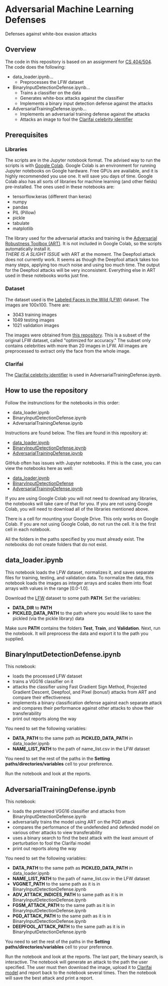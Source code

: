 # Adversarial Machine Learning Defenses
Defenses against white-box evasion attacks

## Overview

The code in this repository is based on an assignment for [CS 404/504](https://www.webpages.uidaho.edu/vakanski/CS_504.html).  
The code does the following:  
 - data_loader.ipynb...
   - Preprocesses the LFW dataset
 - BinaryInputDetectionDefense.ipynb...
   - Trains a classifier on the data
   - Generates white-box attacks against the classifier
   - Implements a binary input detection defense against the attacks
 - AdversarialTrainingDefense.ipynb...
   - Implements an adversarial training defense against the attacks
   - Attacks an image to fool the [Clarifai celebrity identifier](https://www.clarifai.com/models/celebrity-face-recognition)

## Prerequisites
 
### Libraries 

The scripts are in the Jupyter notebook format. The advised way to run the scripts is with [Google Colab](https://colab.research.google.com/). Google Colab is an environment for running Jupyter notebooks on Google hardware. Free GPUs are available, and it is highly recommended you use one. It will save you days of time. Google Colab also has all sorts of libraries for machine learning (and other fields) pre-installed. The ones used in these notebooks are:  
 - tensorflow.keras (different than keras)
 - numpy
 - pandas
 - PIL (Pillow)
 - pickle
 - tabulate
 - matplotlib
 
The library used for the adversarial attacks and training is the [Adversarial Robustness Toolbox (ART)](https://adversarial-robustness-toolbox.readthedocs.io/en/latest/). It is not included in Google Colab, so the scripts automatically install it.  
*THERE IS A SLIGHT ISSUE* with ART at the moment. The Deepfool attack does not currently work. It seems as though the Deepfool attack takes too many steps, applying too much noise and using too much time. The output for the Deepfool attacks will be very inconsistent. Everything else in ART used in these notebooks works just fine.  

### Dataset

The dataset used is the [Labeled Faces in the Wild (LFW)](http://vis-www.cs.umass.edu/lfw/) dataset. The images are 100x100. There are:  
- 3043 training images
- 1049 testing images
- 1021 validation images  

The images were obtained from [this repository](https://github.com/telecombcn-dl/2018-dlai-team4). This is a subset of the original LFW dataset, called "optimized for accuracy." The subset only contains celebrities with more than 20 images in LFW. All images are preprocessed to extract only the face from the whole image.

### Clarifai

The [Clarifai celebrity identifier](https://www.clarifai.com/models/celebrity-face-recognition) is used in AdversarialTrainingDefense.ipynb.  

## How to use the repository

Follow the instrunctions for the notebooks in this order:
 - data_loader.ipynb
 - BinaryInputDetectionDefense.ipynb
 - AdversarialTrainingDefense.ipynb
 
Instructions are found below. The files are found in this repository at:
 - [data_loader.ipynb](./data_loader.ipynb)
 - [BinaryInputDetectionDefense.ipynb](./BinaryInputDetectionDefense.ipynb)
 - [AdversarialTrainingDefense.ipynb](./AdversarialTrainingDefense.ipynb)
 
GitHub often has issues with Jupyter notebooks. If this is the case, you can view the notebooks here as well:
 - [data_loader.ipynb](https://nbviewer.org/github/lotkey/Adversarial-Machine-Learning-Defenses/blob/main/AdversarialTrainingDefense.ipynb)
 - [BinaryInputDetectionDefense](https://nbviewer.org/github/lotkey/Adversarial-Machine-Learning-Defenses/blob/main/BinaryInputDetectionDefense.ipynb)
 - [AdversarialTrainingDefense.ipynb](https://nbviewer.org/github/lotkey/Adversarial-Machine-Learning-Defenses/blob/main/AdversarialTrainingDefense.ipynb)

If you are using Google Colab you will not need to download any libraries, the notebooks will take care of that for you. If you are not using Google Colab, you will need to download all of the libraries mentioned above.  

There is a cell for mounting your Google Drive. This only works on Google Colab. If you are not using Google Colab, do not run the cell. It is the first cell in each notebook.  

All the folders in the paths specified by you must already exist. The notebooks do not create folders that do not exist.  

## data_loader.ipynb

This notebook loads the LFW dataset, normalizes it, and saves separate files for training, testing, and validation data. To normalize the data, this notebook loads the images as integer arrays and scales them into float arrays with values in the range [0.0-1.0].   

Download the [LFW](http://vis-www.cs.umass.edu/lfw/) dataset to some path **PATH**. Set the variables:
- **DATA_DIR** to **PATH**
- **PICKLED_DATA_PATH** to the path where you would like to save the pickled (via the pickle library) data

Make sure **PATH** contains the folders **Test**, **Train**, and **Validation**. Next, run the notebook. It will preprocess the data and export it to the path you supplied.  

## BinaryInputDetectionDefense.ipynb

This notebook:
- loads the processed LFW dataset
- trains a VGG16 classifier on it
- attacks the classifier using Fast Gradient Sign Method, Projected Gradient Descent, Deepfool, and Pixel (bonus!) attacks from ART and compare their effectiveness
- implements a binary classification defense against each separate attack and compares their performance against other attacks to show their transferability
- print out reports along the way

You need to set the following variables:
- **DATA_PATH** to the same path as **PICKLED_DATA_PATH** in data_loader.ipynb
- **NAME_LIST_PATH** to the path of name_list.csv in the LFW dataset

You need to set the rest of the paths in the **Setting paths/directories/variables** cell to your preference.

Run the notebook and look at the reports.

## AdversarialTrainingDefense.ipynb

This notebook:
- loads the pretrained VGG16 classifier and attacks from BinaryInputDetectionDefense.ipynb
- adversarially trains the model using ART on the PGD attack 
- compares the performance of the undefended and defended model on various other attacks to view transferability
- uses a binary search to find the best attack with the least amount of perturbation to fool the Clarifai model
- print out reports along the way

You need to set the following variables:
- **DATA_PATH** to the same path as **PICKLED_DATA_PATH** in data_loader.ipynb
- **NAME_LIST_PATH** to the path of name_list.csv in the LFW dataset
- **VGGNET_PATH** to the same path as it is in BinaryInputDetectionDefense.ipynb
- **ADV_ATTACK_INDICES_PATH** to same path as it is in BinaryInputDetectionDefense.ipynb
- **FGSM_ATTACK_PATH** to the same path as it is in BinaryInputDetectionDefense.ipynb
- **PGD_ATTACK_PATH** to the same path as it is in BinaryInputDetectionDefense.ipynb
- **DEEPFOOL_ATTACK_PATH** to the same path as it is in BinaryInputDetectionDefense.ipynb

You need to set the rest of the paths in the **Setting paths/directories/variables** cell to your preference.

Run the notebook and look at the reports. The last part, the binary search, is interactive. The notebook will generate an attack to the path the user specified. The user must then download the image, upload it to [Clarifai model](https://www.clarifai.com/models/celebrity-face-recognition) and report back to the notebook several times. Then the notebook will save the best attack and print a report.  
